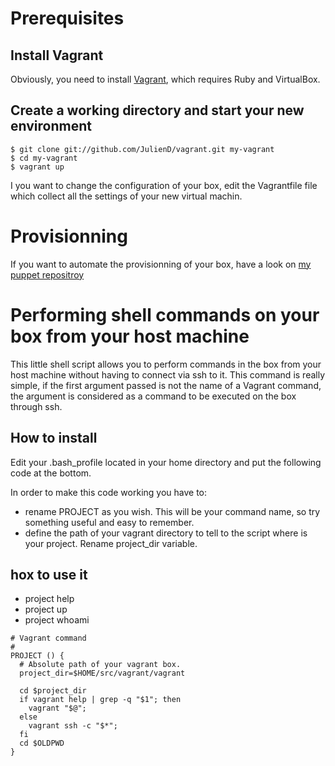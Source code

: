 # Prerequisites

## Install Vagrant

Obviously, you need to install [Vagrant](http://www.vagrantup.com/), which requires Ruby and VirtualBox.

## Create a working directory and start your new environment

    $ git clone git://github.com/JulienD/vagrant.git my-vagrant
    $ cd my-vagrant
    $ vagrant up

I you want to change the configuration of your box, edit the Vagrantfile file which collect all the settings of your new virtual machin.

# Provisionning

If you want to automate the provisionning of your box, have a look on [my puppet repositroy](https://github.com/JulienD/puppet-modules)


# Performing shell commands on your box from your host machine

This little shell script allows you to perform commands in the box from your host machine without having to connect via ssh to it. This command is really simple, if the first argument passed is not the name of a Vagrant command, the argument is considered as a command to be executed on the box through ssh.

## How to install

Edit your .bash_profile located in your home directory and put the following code at the bottom.

In order to make this code working you have to:
  - rename PROJECT as you wish. This will be your command name, so try something useful and easy to remember.
  - define the path of your vagrant directory to tell to the script where is your project. Rename project_dir variable.

## hox to use it
  - project help
  - project up
  - project whoami
</ul>

```shell
# Vagrant command
#
PROJECT () {
  # Absolute path of your vagrant box.
  project_dir=$HOME/src/vagrant/vagrant

  cd $project_dir
  if vagrant help | grep -q "$1"; then
    vagrant "$@";
  else
    vagrant ssh -c "$*";
  fi
  cd $OLDPWD
}
```